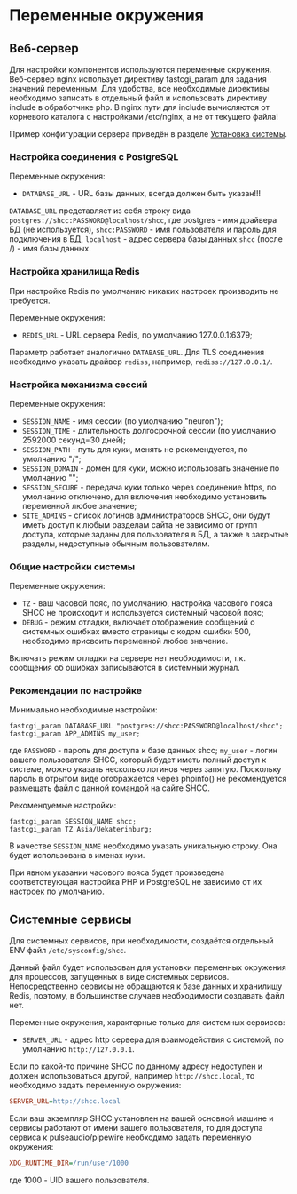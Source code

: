 # Переменные окружения

## Веб-сервер

Для настройки компонентов используются переменные окружения. Веб-сервер nginx использует директиву fastcgi_param для задания значений переменным. Для удобства, все необходимые директивы необходимо записать в отдельный файл и использовать директиву include в обработчике php. В nginx пути для include вычисляются от корневого каталога с настройками /etc/nginx, а не от текущего файла!

Пример конфигурации сервера приведён в разделе [Установка системы](install,md).

### Настройка соединения с PostgreSQL

Переменные окружения:

- `DATABASE_URL` - URL базы данных, всегда должен быть указан!!!

`DATABASE_URL` представляет из себя строку вида `postgres://shcc:PASSWORD@localhost/shcc`, где postgres - имя драйвера БД (не используется), `shcc:PASSWORD` - имя пользователя и пароль для подключения в БД, `localhost` - адрес сервера базы данных,`shcc` (после /) - имя базы данных.

### Настройка хранилища Redis

При настройке Redis по умолчанию никаких настроек производить не требуется.

Переменные окружения:

- `REDIS_URL` - URL сервера Redis, по умолчанию 127.0.0.1:6379;

Параметр работает аналогично `DATABASE_URL`. Для TLS соединения необходимо указать драйвер `rediss`, например, `rediss://127.0.0.1/`.

### Настройка механизма сессий

Переменные окружения:

- `SESSION_NAME` - имя сессии (по умолчанию "neuron");
- `SESSION_TIME` - длительность долгосрочной сессии (по умолчанию 2592000 секунд=30 дней);
- `SESSION_PATH` - путь для куки, менять не рекомендуется, по умолчанию "/";
- `SESSION_DOMAIN` - домен для куки, можно использовать значение по умолчанию "";
- `SESSION_SECURE` - передача куки только через соединение https, по умолчанию отключено, для включения необходимо установить переменной любое значение;
- `SITE_ADMINS` - список логинов администраторов SHCC, они будут иметь доступ к любым разделам сайта не зависимо от групп доступа, которые заданы для пользователя в БД, а также в закрытые разделы, недоступные обычным пользователям.

### Общие настройки системы

Переменные окружения:

- `TZ` - ваш часовой пояс, по умолчанию, настройка часового пояса SHCC не происходит и используется системный часовой пояс;
- `DEBUG` - режим отладки, включает отображение сообщений о системных ошибках вместо страницы с кодом ошибки 500, необходимо присвоить переменной любое значение.

Включать режим отладки на сервере нет необходимости, т.к. сообщения об ошибках записываются в системный журнал.

### Рекомендации по настройке

Минимально необходимые настройки:

```nginx
fastcgi_param DATABASE_URL "postgres://shcc:PASSWORD@localhost/shcc";
fastcgi_param APP_ADMINS my_user;
```

где `PASSWORD` - пароль для доступа к базе данных shcc; `my_user` - логин вашего пользователя SHCC, который будет иметь полный доступ к системе, можно указать несколько логинов через запятую. Поскольку пароль в отрытом виде отображается через phpinfo() не рекомендуется размещать файл с данной командой на сайте SHCC.

Рекомендуемые настройки:

```nginx
fastcgi_param SESSION_NAME shcc;
fastcgi_param TZ Asia/Uekaterinburg;
```

В качестве `SESSION_NAME` необходимо указать уникальную строку. Она будет использована в именах куки.

При явном указании часового пояса будет произведена соответствующая настройка PHP и PostgreSQL не зависимо от их настроек по умолчанию.

## Системные сервисы

Для системных сервисов, при необходимости, создаётся отдельный ENV файл `/etc/sysconfig/shcc`.

Данный файл будет использован для установки переменных окружения для процессов, запущенных в виде системных сервисов. Непосредственно сервисы не обращаются к базе данных и хранилищу Redis, поэтому, в большинстве случаев необходимости создавать файл нет.

Переменные окружения, характерные только для системных сервисов:

- `SERVER_URL` - адрес http сервера для взаимодействия с системой, по умолчанию `http://127.0.0.1`.

Если по какой-то причине SHCC по данному адресу недоступен и должен использоваться другой, например `http://shcc.local`, то необходимо задать переменную окружения:

```ini
SERVER_URL=http://shcc.local
```

Если ваш экземпляр SHCC установлен на вашей основной машине и сервисы работают от имени вашего пользователя, то для доступа сервиса к pulseaudio/pipewire необходимо задать переменную окружения:

```ini
XDG_RUNTIME_DIR=/run/user/1000
```

где 1000 - UID вашего пользователя.
